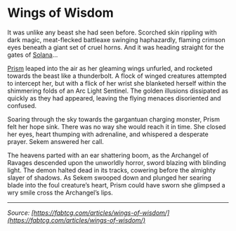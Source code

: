 # Wings of Wisdom

It was unlike any beast she had seen before. Scorched skin rippling with dark magic, meat-flecked battleaxe swinging haphazardly, flaming crimson eyes beneath a giant set of cruel horns. And it was heading straight for the gates of [Solana](../../world-of-rathe/solana/solana.md)...

[Prism](../../heroes-of-rathe/prism-about.md) leaped into the air as her gleaming wings unfurled, and rocketed towards the beast like a thunderbolt. A flock of winged creatures attempted to intercept her, but with a flick of her wrist she blanketed herself within the shimmering folds of an Arc Light Sentinel. The golden illusions dissipated as quickly as they had appeared, leaving the flying menaces disoriented and confused.

Soaring through the sky towards the gargantuan charging monster, Prism felt her hope sink. There was no way she would reach it in time. She closed her eyes, heart thumping with adrenaline, and whispered a desperate prayer. Sekem answered her call.

The heavens parted with an ear shattering boom, as the Archangel of Ravages descended upon the unworldly horror, sword blazing with blinding light. The demon halted dead in its tracks, cowering before the almighty slayer of shadows. As Sekem swooped down and plunged her searing blade into the foul creature’s heart, Prism could have sworn she glimpsed a wry smile cross the Archangel’s lips.

---

_Source: [https://fabtcg.com/articles/wings-of-wisdom/](https://fabtcg.com/articles/wings-of-wisdom/)_
